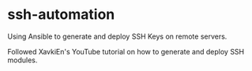 # ssh-automation
Using Ansible to generate and deploy SSH Keys on remote servers.

Followed XavkiEn's YouTube tutorial on how to generate and deploy SSH modules.
